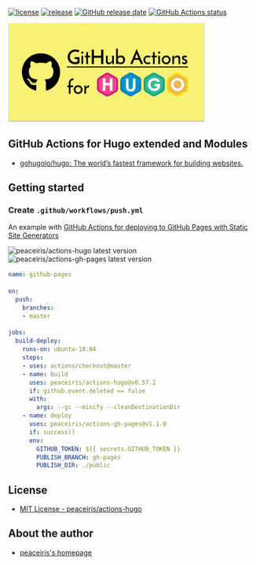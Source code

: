 [![license](https://img.shields.io/github/license/peaceiris/actions-hugo.svg)](https://github.com/peaceiris/actions-hugo/blob/master/LICENSE)
[![release](https://img.shields.io/github/release/peaceiris/actions-hugo.svg)](https://github.com/peaceiris/actions-hugo/releases/latest)
[![GitHub release date](https://img.shields.io/github/release-date/peaceiris/actions-hugo.svg)](https://github.com/peaceiris/actions-hugo/releases)
[![GitHub Actions status](https://github.com/peaceiris/actions-hugo/workflows/Push%20workflow/badge.svg)](https://github.com/peaceiris/actions-hugo/actions)

<img width="400" alt="GitHub Actions for Hugo extended" src="./images/ogp.svg">



## GitHub Actions for Hugo extended and Modules

- [gohugoio/hugo: The world’s fastest framework for building websites.](https://github.com/gohugoio/hugo)



## Getting started

### Create `.github/workflows/push.yml`

An example with [GitHub Actions for deploying to GitHub Pages with Static Site Generators]

[GitHub Actions for deploying to GitHub Pages with Static Site Generators]: https://github.com/peaceiris/actions-gh-pages

![peaceiris/actions-hugo latest version](https://img.shields.io/github/release/peaceiris/actions-hugo.svg?label=peaceiris%2Factions-hugo)
![peaceiris/actions-gh-pages latest version](https://img.shields.io/github/release/peaceiris/actions-gh-pages.svg?label=peaceiris%2Factions-gh-pages)

```yaml
name: github-pages

on:
  push:
    branches:
    - master

jobs:
  build-deploy:
    runs-on: ubuntu-18.04
    steps:
    - uses: actions/checkout@master
    - name: build
      uses: peaceiris/actions-hugo@v0.57.2
      if: github.event.deleted == false
      with:
        args: --gc --minify --cleanDestinationDir
    - name: deploy
      uses: peaceiris/actions-gh-pages@v1.1.0
      if: success()
      env:
        GITHUB_TOKEN: ${{ secrets.GITHUB_TOKEN }}
        PUBLISH_BRANCH: gh-pages
        PUBLISH_DIR: ./public
```



## License

- [MIT License - peaceiris/actions-hugo]

[MIT License - peaceiris/actions-hugo]: https://github.com/peaceiris/actions-hugo/blob/master/LICENSE



## About the author

- [peaceiris's homepage](https://peaceiris.com/)
